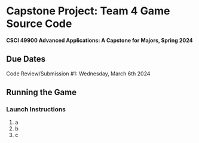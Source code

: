 # Capstone Project: Team 4 Game Source Code

**CSCI 49900 Advanced Applications: A Capstone for Majors, Spring 2024**

## Due Dates

Code Review/Submission #1: Wednesday, March 6th 2024

## Running the Game

### Launch Instructions

1. a
2. b
3. c
